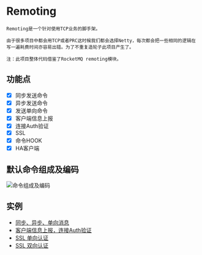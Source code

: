 # Remoting

    Remoting是一个针对使用TCP业务的脚手架。

    由于很多项目中都会用TCP或者PRC这时候我们都会选择Netty，每次都会把一些相同的逻辑在写一遍耗费时间亦容易出错。为了不重复造轮子此项目产生了。

    注：此项目整体代码借鉴了RocketMQ remoting模块。

## 功能点

- [x] 同步发送命令
- [x] 异步发送命令
- [x] 发送单向命令
- [x] 客户端信息上报
- [x] 连接Auth验证
- [x] SSL
- [x] 命令HOOK
- [x] HA客户端

## 默认命令组成及编码

![命令组成及编码](https://github.con/ihaiker/remoting/blob/master/RemotingCommand.png)

## 实例
- [同步、异步、单向消息](https://github.con/ihaiker/remoting/blob/master/netty/src/test/java/la/renzhen/remoting/NettyTest.java)
- [客户端信息上报，连接Auth验证](https://github.con/ihaiker/remoting/blob/master/netty/src/test/java/la/renzhen/remoting/TestAuthNetty.java)
- [SSL 单向认证](https://github.con/ihaiker/remoting/blob/master/netty/src/test/java/la/renzhen/remoting/SecurityOneWayTest.java)
- [SSL 双向认证](https://github.con/ihaiker/remoting/blob/master/netty/src/test/java/la/renzhen/remoting/SecurityTwoWayTest.java)